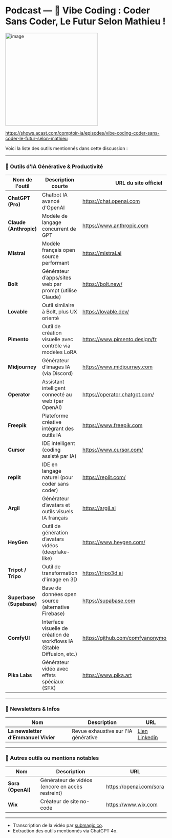 # Podcast — 🎸 Vibe Coding : Coder Sans Coder, Le Futur Selon Mathieu !

<img width="289" alt="image" src="https://github.com/user-attachments/assets/6d72153e-1d6b-499d-b730-7a2a00986232" />

https://shows.acast.com/comptoir-ia/episodes/vibe-coding-coder-sans-coder-le-futur-selon-mathieu

Voici la liste des outils mentionnés dans cette discussion :

---

### 🔧 Outils d’IA Générative & Productivité

| Nom de l'outil        | Description courte | URL du site officiel |
|-----------------------|--------------------|------------------------|
| **ChatGPT (Pro)**     | Chatbot IA avancé d'OpenAI | https://chat.openai.com |
| **Claude (Anthropic)**| Modèle de langage concurrent de GPT | https://www.anthropic.com |
| **Mistral**           | Modèle français open source performant | https://mistral.ai |
| **Bolt**              | Générateur d’apps/sites web par prompt (utilise Claude) | https://bolt.new/ |
| **Lovable** | Outil similaire à Bolt, plus UX orienté | https://lovable.dev/ |
| **Pimento**           | Outil de création visuelle avec contrôle via modèles LoRA | https://www.pimento.design/fr |
| **Midjourney**        | Générateur d’images IA (via Discord) | https://www.midjourney.com |
| **Operator**          | Assistant intelligent connecté au web (par OpenAI) | https://operator.chatgpt.com/ |
| **Freepik**           | Plateforme créative intégrant des outils IA | https://www.freepik.com |
| **Cursor**            | IDE intelligent (coding assisté par IA) | https://www.cursor.com/ |
| **replit**             | IDE en langage naturel (pour coder sans coder) | https://replit.com/ |
| **Argil**             | Générateur d’avatars et outils visuels IA français | https://argil.ai |
| **HeyGen**              | Outil de génération d’avatars vidéos (deepfake-like) | https://www.heygen.com/ |
| **Tripot / Tripo**    | Outil de transformation d'image en 3D | https://tripo3d.ai |
| **Superbase (Supabase)** | Base de données open source (alternative Firebase) | https://supabase.com |
| **ComfyUI**           | Interface visuelle de création de workflows IA (Stable Diffusion, etc.) | https://github.com/comfyanonymous/ComfyUI |
| **Pika Labs**         | Générateur vidéo avec effets spéciaux (SFX) | https://www.pika.art |

---

### 📰 Newsletters & Infos

| Nom | Description | URL |
|-----|-------------|-----|
| **La newsletter d’Emmanuel Vivier** | Revue exhaustive sur l'IA générative | [Lien Linkedin](https://www.linkedin.com/newsletters/7026164117967110144/) |

---

### 🎥 Autres outils ou mentions notables

| Nom | Description | URL |
|-----|-------------|-----|
| **Sora (OpenAI)** | Générateur de vidéos (encore en accès restreint) | https://openai.com/sora |
| **Wix** | Créateur de site no-code | https://www.wix.com |

---

- Transcription de la vidéo par [submagic.co](https://www.submagic.co/fr/outils/generateur-de-transcription-youtube).
- Extraction des outils mentionnés via ChatGPT 4o.
